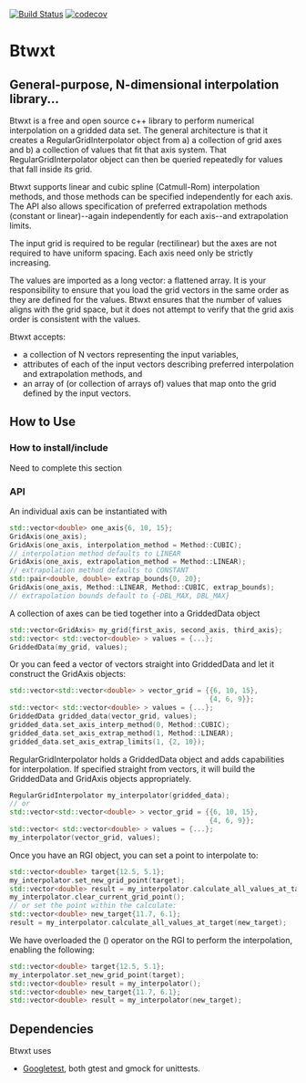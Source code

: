 [![Build Status](https://travis-ci.org/bigladder/btwxt.svg?branch=master)](https://travis-ci.org/bigladder/btwxt)
[![codecov](https://codecov.io/gh/bigladder/btwxt/branch/master/graph/badge.svg)](https://codecov.io/gh/bigladder/btwxt)

# Btwxt

## General-purpose, N-dimensional interpolation library...

Btwxt is a free and open source c++ library to perform numerical interpolation on a gridded data set. The general architecture is that it creates a RegularGridInterpolator object from a) a collection of grid axes and b) a collection of values that fit that axis system. That RegularGridInterpolator object can then be queried repeatedly for values that fall inside its grid.

Btwxt supports linear and cubic spline (Catmull-Rom) interpolation methods, and those methods can be specified independently for each axis. The API also allows specification of preferred extrapolation methods (constant or linear)--again independently for each axis--and extrapolation limits.

The input grid is required to be regular (rectilinear) but the axes are not required to have uniform spacing. Each axis need only be strictly increasing.

The values are imported as a long vector: a flattened array. It is your responsibility to ensure that you load the grid vectors in the same order as they are defined for the values. Btwxt ensures that the number of values aligns with the grid space, but it does not attempt to verify that the grid axis order is consistent with the values.

Btwxt accepts:
*   a collection of N vectors representing the input variables,
*   attributes of each of the input vectors describing preferred interpolation and extrapolation methods, and
*   an array of (or collection of arrays of) values that map onto the grid defined by the input vectors.

## How to Use

### How to install/include
Need to complete this section

### API
An individual axis can be instantiated with
```c++
std::vector<double> one_axis{6, 10, 15};
GridAxis(one_axis);
GridAxis(one_axis, interpolation_method = Method::CUBIC);
// interpolation method defaults to LINEAR
GridAxis(one_axis, extrapolation_method = Method::LINEAR);
// extrapolation method defaults to CONSTANT
std::pair<double, double> extrap_bounds{0, 20};
GridAxis(one_axis, Method::LINEAR, Method::CUBIC, extrap_bounds);
// extrapolation bounds default to {-DBL_MAX, DBL_MAX}
```

A collection of axes can be tied together into a GriddedData object
```c++
std::vector<GridAxis> my_grid{first_axis, second_axis, third_axis};
std::vector< std::vector<double> > values = {...};
GriddedData(my_grid, values);
```

Or you can feed a vector of vectors straight into GriddedData and let it construct the GridAxis objects:
```c++
std::vector<std::vector<double> > vector_grid = {{6, 10, 15},
                                                 {4, 6, 9}};
std::vector< std::vector<double> > values = {...};
GriddedData gridded_data(vector_grid, values);
gridded_data.set_axis_interp_method(0, Method::CUBIC);
gridded_data.set_axis_extrap_method(1, Method::LINEAR);
gridded_data.set_axis_extrap_limits(1, {2, 10});
```

RegularGridInterpolator holds a GriddedData object and adds capabilities for interpolation. If specified straight from vectors, it will build the GriddedData and GridAxis objects appropriately.
```c++
RegularGridInterpolator my_interpolator(gridded_data);
// or
std::vector<std::vector<double> > vector_grid = {{6, 10, 15},
                                                 {4, 6, 9}};
std::vector< std::vector<double> > values = {...};
my_interpolator(vector_grid, values);
```

Once you have an RGI object, you can set a point to interpolate to:
```c++
std::vector<double> target{12.5, 5.1};
my_interpolator.set_new_grid_point(target);
std::vector<double> result = my_interpolator.calculate_all_values_at_target();
my_interpolator.clear_current_grid_point();
// or set the point within the calculate:
std::vector<double> new_target{11.7, 6.1};
result = my_interpolator.calculate_all_values_at_target(new_target);
```

We have overloaded the () operator on the RGI to perform the interpolation, enabling the following:
```c++
std::vector<double> target{12.5, 5.1};
my_interpolator.set_new_grid_point(target);
std::vector<double> result = my_interpolator();
std::vector<double> new_target{11.7, 6.1};
std::vector<double> result = my_interpolator(new_target);
```


## Dependencies
Btwxt uses
*  [Googletest](https://github.com/google/googletest), both gtest and gmock for unittests.

